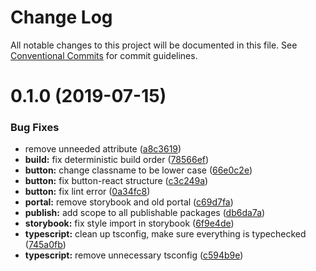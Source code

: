 # Change Log

All notable changes to this project will be documented in this file.
See [Conventional Commits](https://conventionalcommits.org) for commit guidelines.

# 0.1.0 (2019-07-15)


### Bug Fixes

* remove unneeded attribute ([a8c3619](https://github.com/fremtind/jokul/commit/a8c3619))
* **build:** fix deterministic build order ([78566ef](https://github.com/fremtind/jokul/commit/78566ef))
* **button:** change classname to be lower case ([66e0c2e](https://github.com/fremtind/jokul/commit/66e0c2e))
* **button:** fix button-react structure ([c3c249a](https://github.com/fremtind/jokul/commit/c3c249a))
* **button:** fix lint error ([0a34fc8](https://github.com/fremtind/jokul/commit/0a34fc8))
* **portal:** remove storybook and old portal ([c69d7fa](https://github.com/fremtind/jokul/commit/c69d7fa))
* **publish:** add scope to all publishable packages ([db6da7a](https://github.com/fremtind/jokul/commit/db6da7a))
* **storybook:** fix style import in storybook ([6f9e4de](https://github.com/fremtind/jokul/commit/6f9e4de))
* **typescript:** clean up tsconfig, make sure everything is typechecked ([745a0fb](https://github.com/fremtind/jokul/commit/745a0fb))
* **typescript:** remove unnecessary tsconfig ([c594b9e](https://github.com/fremtind/jokul/commit/c594b9e))
